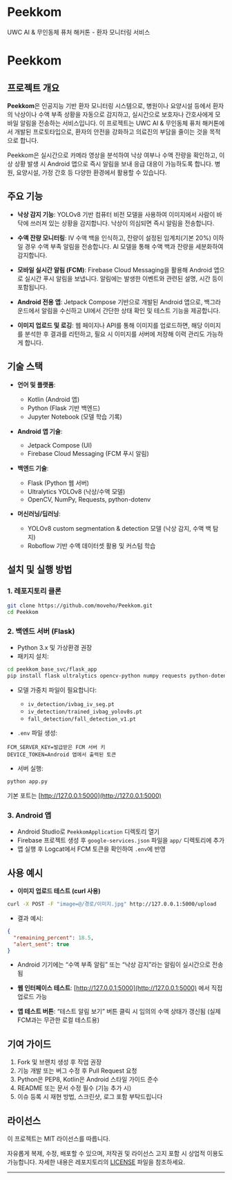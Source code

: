 # Peekkom
UWC AI &amp; 무인동체 퓨처 해커톤 - 환자 모니터링 서비스

# Peekkom

## 프로젝트 개요

**Peekkom**은 인공지능 기반 환자 모니터링 시스템으로, 병원이나 요양시설 등에서 환자의 낙상이나 수액 부족 상황을 자동으로 감지하고, 실시간으로 보호자나 간호사에게 모바일 알림을 전송하는 서비스입니다. 이 프로젝트는 UWC AI & 무인동체 퓨처 해커톤에서 개발된 프로토타입으로, 환자의 안전을 강화하고 의료진의 부담을 줄이는 것을 목적으로 합니다.

Peekkom은 실시간으로 카메라 영상을 분석하여 낙상 여부나 수액 잔량을 확인하고, 이상 상황 발생 시 Android 앱으로 즉시 알림을 보내 응급 대응이 가능하도록 합니다. 병원, 요양시설, 가정 간호 등 다양한 환경에서 활용할 수 있습니다.

## 주요 기능

- **낙상 감지 기능**: YOLOv8 기반 컴퓨터 비전 모델을 사용하여 이미지에서 사람이 바닥에 쓰러져 있는 상황을 감지합니다. 낙상이 의심되면 즉시 알림을 전송합니다.

- **수액 잔량 모니터링**: IV 수액 백을 인식하고, 잔량이 설정된 임계치(기본 20%) 이하일 경우 수액 부족 알림을 전송합니다. AI 모델을 통해 수액 백과 잔량을 세분화하여 감지합니다.

- **모바일 실시간 알림 (FCM)**: Firebase Cloud Messaging을 활용해 Android 앱으로 실시간 푸시 알림을 보냅니다. 알림에는 발생한 이벤트와 관련된 설명, 시간 등이 포함됩니다.

- **Android 전용 앱**: Jetpack Compose 기반으로 개발된 Android 앱으로, 백그라운드에서 알림을 수신하고 UI에서 간단한 상태 확인 및 테스트 기능을 제공합니다.

- **이미지 업로드 및 로깅**: 웹 페이지나 API를 통해 이미지를 업로드하면, 해당 이미지를 분석한 후 결과를 리턴하고, 필요 시 이미지를 서버에 저장해 이력 관리도 가능하게 합니다.

## 기술 스택

- **언어 및 플랫폼**:

  - Kotlin (Android 앱)
  - Python (Flask 기반 백엔드)
  - Jupyter Notebook (모델 학습 기록)

- **Android 앱 기술**:

  - Jetpack Compose (UI)
  - Firebase Cloud Messaging (FCM 푸시 알림)

- **백엔드 기술**:

  - Flask (Python 웹 서버)
  - Ultralytics YOLOv8 (낙상/수액 모델)
  - OpenCV, NumPy, Requests, python-dotenv

- **머신러닝/딥러닝**:

  - YOLOv8 custom segmentation & detection 모델 (낙상 감지, 수액 백 탐지)
  - Roboflow 기반 수액 데이터셋 활용 및 커스텀 학습

## 설치 및 실행 방법

### 1. 레포지토리 클론

```bash
git clone https://github.com/moveho/Peekkom.git
cd Peekkom
```

### 2. 백엔드 서버 (Flask)

- Python 3.x 및 가상환경 권장
- 패키지 설치:

```bash
cd peekkom_base_svc/flask_app
pip install flask ultralytics opencv-python numpy requests python-dotenv
```

- 모델 가중치 파일이 필요합니다:

  - `iv_detection/ivbag_iv_seg.pt`
  - `iv_detection/trained_ivbag_yolov8s.pt`
  - `fall_detection/fall_detection_v1.pt`

- `.env` 파일 생성:

```
FCM_SERVER_KEY=발급받은 FCM 서버 키
DEVICE_TOKEN=Android 앱에서 출력된 토큰
```

- 서버 실행:

```bash
python app.py
```

기본 포트는 [http://127.0.0.1:5000](http://127.0.0.1:5000)

### 3. Android 앱

- Android Studio로 `PeekkomApplication` 디렉토리 열기
- Firebase 프로젝트 생성 후 `google-services.json` 파일을 `app/` 디렉토리에 추가
- 앱 실행 후 Logcat에서 FCM 토큰을 확인하여 `.env`에 반영

## 사용 예시

- **이미지 업로드 테스트 (curl 사용)**

```bash
curl -X POST -F "image=@/경로/이미지.jpg" http://127.0.0.1:5000/upload
```

- 결과 예시:

```json
{
  "remaining_percent": 18.5,
  "alert_sent": true
}
```

- Android 기기에는 “수액 부족 알림” 또는 “낙상 감지”라는 알림이 실시간으로 전송됨

- **웹 인터페이스 테스트**: [http://127.0.0.1:5000](http://127.0.0.1:5000) 에서 직접 업로드 가능

- **앱 테스트 버튼**: “테스트 알림 보기” 버튼 클릭 시 임의의 수액 상태가 갱신됨 (실제 FCM과는 무관한 로컬 테스트용)

## 기여 가이드

1. Fork 및 브랜치 생성 후 작업 권장
2. 기능 개발 또는 버그 수정 후 Pull Request 요청
3. Python은 PEP8, Kotlin은 Android 스타일 가이드 준수
4. README 또는 문서 수정 필수 (기능 추가 시)
5. 이슈 등록 시 재현 방법, 스크린샷, 로그 포함 부탁드립니다

## 라이선스

이 프로젝트는 MIT 라이선스를 따릅니다.

자유롭게 복제, 수정, 배포할 수 있으며, 저작권 및 라이선스 고지 포함 시 상업적 이용도 가능합니다. 자세한 내용은 레포지토리의 [LICENSE](LICENSE) 파일을 참조하세요.

---


